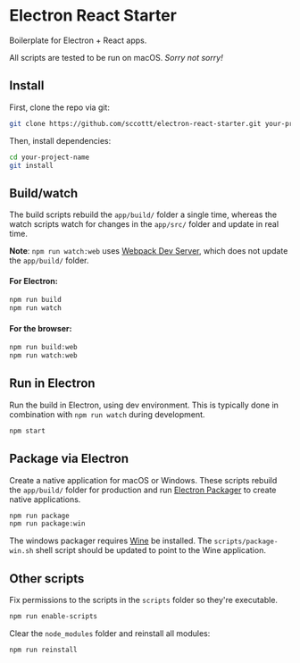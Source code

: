 # Electron React Starter
Boilerplate for Electron + React apps.

All scripts are tested to be run on macOS. *Sorry not sorry!*


## Install

First, clone the repo via git:

```bash
git clone https://github.com/sccottt/electron-react-starter.git your-project-name
```

Then, install dependencies:

```bash
cd your-project-name
git install
```


## Build/watch

The build scripts rebuild the `app/build/` folder a single time, whereas the watch scripts watch for changes in the `app/src/` folder and update in real time.

**Note**: `npm run watch:web` uses [Webpack Dev Server](https://webpack.js.org/configuration/dev-server/), which does not update the `app/build/` folder.


#### For Electron:

```bash
npm run build
npm run watch
```

#### For the browser:

```bash
npm run build:web
npm run watch:web
```

## Run in Electron

Run the build in Electron, using dev environment. This is typically done in combination with `npm run watch` during development.

```bash
npm start
```

## Package via Electron

Create a native application for macOS or Windows. These scripts rebuild the `app/build/` folder for production and run [Electron Packager](https://github.com/electron-userland/electron-packager) to create native applications.

```bash
npm run package
npm run package:win
```

The windows packager requires [Wine](https://www.winehq.org) be installed. The `scripts/package-win.sh` shell script should be updated to point to the Wine application.


## Other scripts

Fix permissions to the scripts in the `scripts` folder so they're executable.

```bash
npm run enable-scripts
```

Clear the `node_modules` folder and reinstall all modules:

```bash
npm run reinstall
```